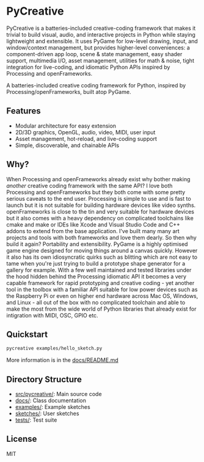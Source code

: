 # PyCreative

PyCreative is a batteries-included creative-coding framework that makes it trivial to build visual, audio, and interactive projects in Python while staying lightweight and extensible. It uses PyGame for low-level drawing, input, and window/context management, but provides higher-level conveniences: a component-driven app loop, scene & state management, easy shader support, multimedia I/O, asset management, utilities for math & noise, tight integration for live-coding, and idiomatic Python APIs inspired by Processing and openFrameworks.

A batteries-included creative coding framework for Python, inspired by Processing/openFrameworks, built atop PyGame.

## Features
- Modular architecture for easy extension
- 2D/3D graphics, OpenGL, audio, video, MIDI, user input
- Asset management, hot-reload, and live-coding support
- Simple, discoverable, and chainable APIs

## Why?
When Processing and openFrameworks already exist why bother making *another* creative coding framework with the same API? I love both Processing and openFrameworks but they both come with some pretty serious caveats to the end user. Processing is simple to use and is fast to launch but it is not suitable for building hardware devices like video synths. openFrameworks is close to the tin and very suitable for hardware devices but it also comes with a heavy dependency on complicated toolchains like cmake and make or IDEs like Xcode and Visual Studio Code and C++ addons to extend from the base application. I've built many many art projects and tools with both frameworks and love them dearly. So then why build it again? Portability and extensibility. PyGame is a highly optimised game engine designed for moving things around a canvas quickly. However it also has its own idiosyncratic quirks such as blitting which are not easy to tame when you're just trying to build a prototype shape generator for a gallery for example. With a few well maintained and tested libraries under the hood hidden behind the Processing idiomatic API it becomes a very capable framework for rapid prototyping and creative coding - yet another tool in the toolbox with a familiar API suitable for low power devices such as the Raspberry Pi or even on higher end hardware across Mac OS, Windows, and Linux - all out of the box with no complicated toolchain and able to make the most from the wide world of Python libraries that already exist for intigration with MIDI, OSC, GPIO etc.

## Quickstart
```bash
pycreative examples/hello_sketch.py
```

More information is in the [docs/README.md](docs/README.md)

## Directory Structure
- [src/pycreative/](src/pycreative/): Main source code
- [docs/](docs/): Class documentation
- [examples/](examples/): Example sketches
- [sketches/](sketches/): User sketches
- [tests/](tests/): Test suite

## License
MIT

